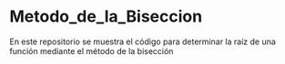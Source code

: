 # Metodo_de_la_Biseccion
En este repositorio se muestra el código para determinar la raíz de una función mediante el método de la bisección
